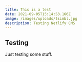 ```yaml
---
title: This is a test
date: 2021-09-05T15:14:53.166Z
image: /images/uploads/tsimbl.jpg
description: Testing Netlify CMS
---
```


## Testing

Just testing some stuff.
